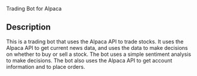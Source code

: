 Trading Bot for Alpaca

## Description

This is a trading bot that uses the Alpaca API to trade stocks. It uses the Alpaca API to get current news data, and uses the data to make decisions on whether to buy or sell a stock. The bot uses a simple sentiment analysis to make decisions. The bot also uses the Alpaca API to get account information and to place orders.

